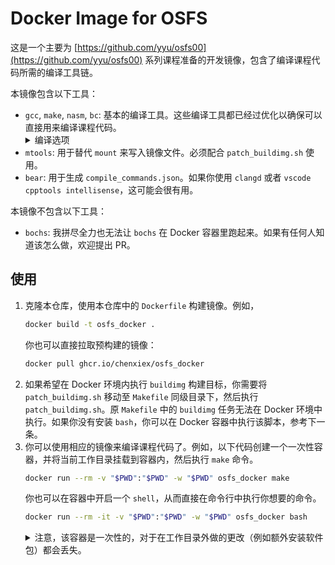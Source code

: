 # Docker Image for OSFS
这是一个主要为 [https://github.com/yyu/osfs00](https://github.com/yyu/osfs00) 系列课程准备的开发镜像，包含了编译课程代码所需的编译工具链。

本镜像包含以下工具：
- `gcc`, `make`, `nasm`, `bc`: 基本的编译工具。这些编译工具都已经过优化以确保可以直接用来编译课程代码。
    <details>
    <summary>编译选项</summary>
    为了保证成功编译课程代码，默认设置了部分编译选项。查阅 Dockerfile 以了解更多。
    </details>
- `mtools`: 用于替代 `mount` 来写入镜像文件。必须配合 `patch_buildimg.sh` 使用。
- `bear`: 用于生成 `compile_commands.json`。如果你使用 `clangd` 或者 `vscode cpptools intellisense`，这可能会很有用。

本镜像不包含以下工具：
- `bochs`: 我拼尽全力也无法让 `bochs` 在 Docker 容器里跑起来。如果有任何人知道该怎么做，欢迎提出 PR。

## 使用
1. 克隆本仓库，使用本仓库中的 `Dockerfile` 构建镜像。例如，
    ```bash
    docker build -t osfs_docker .
    ```
    你也可以直接拉取预构建的镜像：
    ```bash
    docker pull ghcr.io/chenxiex/osfs_docker
    ```
3. 如果希望在 Docker 环境内执行 `buildimg` 构建目标，你需要将 `patch_buildimg.sh` 移动至 `Makefile` 同级目录下，然后执行 `patch_buildimg.sh`。原 `Makefile` 中的 `buildimg` 任务无法在 Docker 环境中执行。如果你没有安装 `bash`，你可以在 Docker 容器中执行该脚本，参考下一条。
4. 你可以使用相应的镜像来编译课程代码了。例如，以下代码创建一个一次性容器，并将当前工作目录挂载到容器内，然后执行 `make` 命令。
    ```bash
    docker run --rm -v "$PWD":"$PWD" -w "$PWD" osfs_docker make
    ```
    你也可以在容器中开启一个 `shell`，从而直接在命令行中执行你想要的命令。
    ```bash
    docker run --rm -it -v "$PWD":"$PWD" -w "$PWD" osfs_docker bash
    ```
    <details>
    <summary>注意，该容器是一次性的，对于在工作目录外做的更改（例如额外安装软件包）都会丢失。</summary>
    你也可以不使用一次性容器，请自行学习相关内容。但需要注意，容器创建时仅仅挂载了当前目录；如果你后续切换了工作目录，**不要**使用原来的容器。
    </details>

